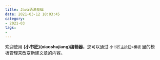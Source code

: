 ```yaml
---
title: Java语法基础
date: 2021-03-12 10:03:45
category:
- 2021-03
tags:
- 
---
```



欢迎使用 **{小书匠}(xiaoshujiang)编辑器**，您可以通过 `小书匠主按钮>模板` 里的模板管理来改变新建文章的内容。
